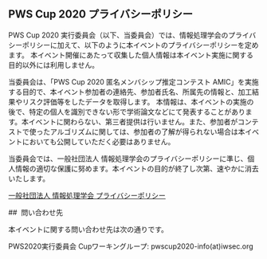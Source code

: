 ## PWS Cup 2020 プライバシーポリシー


PWS Cup 2020 実行委員会（以下、当委員会）では、情報処理学会のプライバシーポリシーに加えて、以下のように本イベントのプライバシーポリシーを定めます。
本イベント開催にあたって収集した個人情報は本イベント実施に関する目的以外には利用しません。 


当委員会は、「PWS Cup 2020 匿名メンバシップ推定コンテスト AMIC」を実施する目的で、本イベント参加者の連絡先、参加者氏名、所属先の情報と、加工結果やリスク評価等をしたデータを取得します。
本情報は、本イベントの実施の後で、特定の個人を識別できない形で学術論文などにて発表することがあります。本イベントに関わらない、第三者提供は行いません。また、参加者がコンテストで使ったアルゴリズムに関しては、参加者の了解が得られない場合は本イベントにおいても公開していただく必要はありません。


当委員会では、一般社団法人 情報処理学会のプライバシーポリシーに準じ、個人情報の適切な保護に努めます。本イベントの目的が終了し次第、速やかに消去いたします。


[一般社団法人 情報処理学会 プライバシーポリシー](http://www.ipsj.or.jp/privacypolicy.html)


##  問い合わせ先

本イベントに関する問い合わせ先は次の通りです。 

PWS2020実行委員会 Cupワーキングループ: pwscup2020-info(at)iwsec.org
